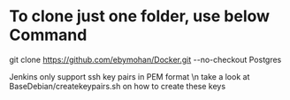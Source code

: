 # To clone just one folder, use below Command
git clone https://github.com/ebymohan/Docker.git --no-checkout Postgres

Jenkins only support ssh key pairs in PEM format \n take a look at BaseDebian/createkeypairs.sh on how to create these keys
